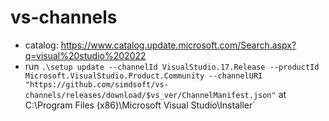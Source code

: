 # vs-channels

- catalog: https://www.catalog.update.microsoft.com/Search.aspx?q=visual%20studio%202022
- run `.\setup update --channelId VisualStudio.17.Release --productId Microsoft.VisualStudio.Product.Community --channelURI "https://github.com/simdsoft/vs-channels/releases/download/$vs_ver/ChannelManifest.json"` at
  C:\Program Files (x86)\Microsoft Visual Studio\Installer`
